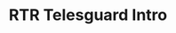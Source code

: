 ---
layout: entry
title: RTR Telesguard Intro
organisation: RTR
usagedate: 2018-
language: rt
fulltitle: RTR Telesguard Intro (2018-)
watermark: SRF 1
---